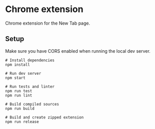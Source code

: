 # Chrome extension

Chrome extension for the New Tab page.

## Setup

Make sure you have CORS enabled when running the local dev server.

```
# Install dependencies
npm install

# Run dev server
npm start

# Run tests and linter
npm run test
npm run lint

# Build compiled sources
npm run build

# Build and create zipped extension
npm run release
```
